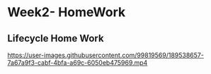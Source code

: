 # Week2- HomeWork

## Lifecycle Home Work
https://user-images.githubusercontent.com/99819569/189538657-7a67a9f3-cabf-4bfa-a69c-6050eb475969.mp4
